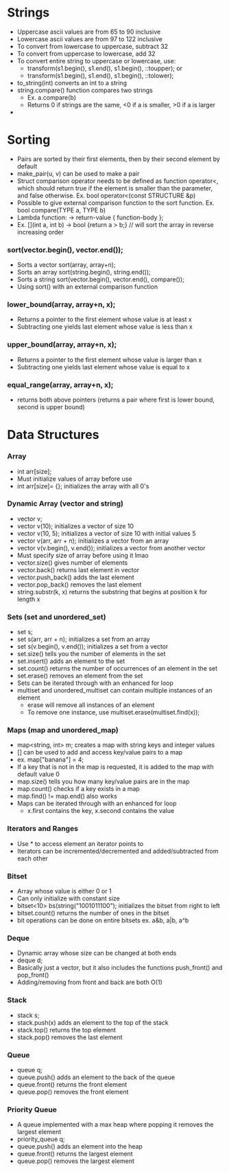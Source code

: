 # Strings
- Uppercase ascii values are from 65 to 90 inclusive
- Lowercase ascii values are from 97 to 122 inclusive
- To convert from lowercase to uppercase, subtract 32
- To convert from uppercase to lowercase, add 32
- To convert entire string to uppercase or lowercase, use:
  - transform(s1.begin(), s1.end(), s1.begin(), ::toupper); or
  - transform(s1.begin(), s1.end(), s1.begin(), ::tolower);
- to_string(int) converts an int to a string
- string.compare() function compares two strings
  - Ex. a.compare(b)
  - Returns 0 if strings are the same, <0 if a is smaller, >0 if a is larger
- 

# Sorting
- Pairs are sorted by their first elements, then by their second element by default
- make_pair(u, v) can be used to make a pair
- Struct comparison operator needs to be defined as function operator<, which should return true if the element is
  smaller than the parameter, and false otherwise. Ex. bool operator<(const STRUCTURE &p)
- Possible to give external comparison function to the sort function. Ex. bool compare(TYPE a, TYPE b)
- Lambda function: [](parameter-list) -> return-value { function-body };
- Ex. [](int a, int b) -> bool {return a > b;} // will sort the array in reverse increasing order

### sort(vector.begin(), vector.end());
- Sorts a vector
  sort(array, array+n);
- Sorts an array
  sort(string.begin(), string.end());
- Sorts a string
  sort(vector.begin(), vector.end(), compare());
- Using sort() with an external comparison function

### lower_bound(array, array+n, x);
- Returns a pointer to the first element whose value is at least x
- Subtracting one yields last element whose value is less than x

### upper_bound(array, array+n, x);
- Returns a pointer to the first element whose value is larger than x 
- Subtracting one yields last element whose value is equal to x

### equal_range(array, array+n, x);
- returns both above pointers (returns a pair where first is lower bound, second is upper bound)

# Data Structures
### Array
- int arr[size];
- Must initialize values of array before use
- int arr[size]= {}; initializes the array with all 0's

### Dynamic Array (vector and string)
- vector<int> v;
- vector<int> v(10); initializes a vector of size 10
- vector<int> v(10, 5); initializes a vector of size 10 with initial values 5
- vector<int> v(arr, arr + n); initializes a vector from an array 
- vector<int> v(v.begin(), v.end()); initializes a vector from another vector
- Must specify size of array before using it lmao
- vector.size() gives number of elements
- vector.back() returns last element in vector
- vector.push_back() adds the last element
- vector.pop_back() removes the last element
- string.substr(k, x) returns the substring that begins at position k for length x

### Sets (set and unordered_set)
- set<int> s;
- set<int> s(arr, arr + n); initializes a set from an array
- set<int> s(v.begin(), v.end()); initializes a set from a vector
- set.size() tells you the number of elements in the set
- set.insert() adds an element to the set
- set.count() returns the number of occurrences of an element in the set
- set.erase() removes an element from the set
- Sets can be iterated through with an enhanced for loop
- multiset and unordered_multiset can contain multiple instances of an element
  - erase will remove all instances of an element
  - To remove one instance, use multiset.erase(multiset.find(x));

### Maps (map and unordered_map)
- map<string, int> m; creates a map with string keys and integer values
- [] can be used to add and access key/value pairs to a map
- ex. map["banana"] = 4;
- If a key that is not in the map is requested, it is added to the map with default value 0
- map.size() tells you how many key/value pairs are in the map
- map.count() checks if a key exists in a map
- map.find() != map.end() also works
- Maps can be iterated through with an enhanced for loop
  - x.first contains the key, x.second contains the value

### Iterators and Ranges
- Use * to access element an iterator points to
- Iterators can be incremented/decremented and added/subtracted from each other

### Bitset
- Array whose value is either 0 or 1
- Can only initialize with constant size
- bitset<10> bs(string("1001011100"); initializes the bitset from right to left
- bitset.count() returns the number of ones in the bitset
- bit operations can be done on entire bitsets ex. a&b, a|b, a^b

### Deque
- Dynamic array whose size can be changed at both ends
- deque<int> d;
- Basically just a vector, but it also includes the functions push_front() and pop_front()
- Adding/removing from front and back are both O(1)

### Stack
- stack<int> s;
- stack.push(x) adds an element to the top of the stack
- stack.top() returns the top element
- stack.pop() removes the last element

### Queue
- queue<int> q;
- queue.push() adds an element to the back of the queue
- queue.front() returns the front element
- queue.pop() removes the front element

### Priority Queue
- A queue implemented with a max heap where popping it removes the largest element
- priority_queue<int> q;
- queue.push() adds an element into the heap
- queue.front() returns the largest element
- queue.pop() removes the largest element

